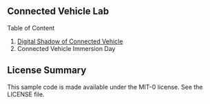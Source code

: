 ## Connected Vehicle Lab

Table of Content
1. <a href="https://github.com/aws-samples/connected-vehicle-lab/tree/master/digital-shadow"> Digital Shadow of Connected Vehicle </a>
2. Connected Vehicle Immersion Day

## License Summary

This sample code is made available under the MIT-0 license. See the LICENSE file.
